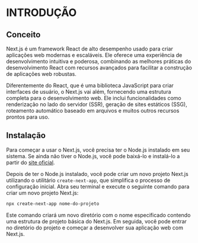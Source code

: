 # INTRODUÇÃO 
## Conceito
Next.js é um framework React de alto desempenho usado para criar aplicações web modernas e escaláveis. Ele oferece uma experiência de desenvolvimento intuitiva e poderosa, combinando as melhores práticas do desenvolvimento React com recursos avançados para facilitar a construção de aplicações web robustas.

Diferentemente do React, que é uma biblioteca JavaScript para criar interfaces de usuário, o Next.js vai além, fornecendo uma estrutura completa para o desenvolvimento web. Ele inclui funcionalidades como renderização no lado do servidor (SSR), geração de sites estáticos (SSG), roteamento automático baseado em arquivos e muitos outros recursos prontos para uso.

## Instalação
Para começar a usar o Next.js, você precisa ter o Node.js instalado em seu sistema. Se ainda não tiver o Node.js, você pode baixá-lo e instalá-lo a partir do [site oficial](https://nodejs.org/).

Depois de ter o Node.js instalado, você pode criar um novo projeto Next.js utilizando o utilitário `create-next-app`, que simplifica o processo de configuração inicial. Abra seu terminal e execute o seguinte comando para criar um novo projeto Next.js:

```bash
npx create-next-app nome-do-projeto
```

Este comando criará um novo diretório com o nome especificado contendo uma estrutura de projeto básica do Next.js. Em seguida, você pode entrar no diretório do projeto e começar a desenvolver sua aplicação web com Next.js.


